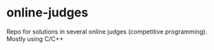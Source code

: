 # online-judges
Repo for solutions in several online judges (competitive programming). Mostly using C/C++
